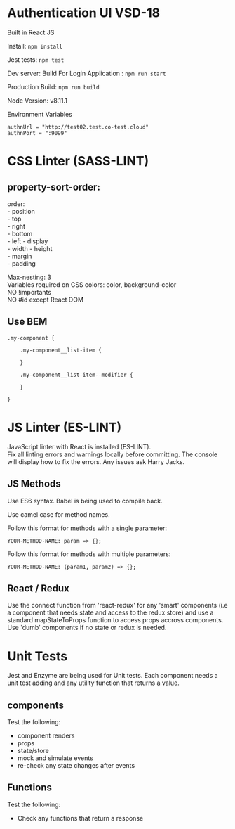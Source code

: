 # Authentication UI VSD-18

Built in React JS

Install: `npm install`

Jest tests: `npm test`

Dev server:
    Build For Login Application  :  `npm run start`


Production Build: `npm run build`

Node Version: v8.11.1

Environment Variables

    authnUrl = "http://test02.test.co-test.cloud"
    authnPort = ":9099"

# CSS Linter (SASS-LINT)
## property-sort-order:
  order:  
    - position  
    - top  
    - right  
    - bottom  
    - left 
    - display  
    - width
    - height  
    - margin  
    - padding  
    
Max-nesting: 3  
Variables required on CSS colors: color, background-color  
NO !importants  
NO #id except React DOM  

## Use BEM

    .my-component {

        .my-component__list-item {

        }

        .my-component__list-item--modifier {
        
        }
  
    }

# JS Linter (ES-LINT)
JavaScript linter with React is installed (ES-LINT).  
Fix all linting errors and warnings locally before committing. The console will display how to fix the errors. Any issues ask Harry Jacks.

## JS Methods

Use ES6 syntax. Babel is being used to compile back.  
  
Use camel case for method names.  
  
Follow this format for methods with a single parameter:

    YOUR-METHOD-NAME: param => {};  
  
Follow this format for methods with multiple parameters:  

    YOUR-METHOD-NAME: (param1, param2) => {};
    
## React / Redux  
Use the connect function from 'react-redux' for any 'smart' components (i.e a component that needs state and access to the redux store) and use a standard mapStateToProps function to access props accross components.
Use 'dumb' components if no state or redux is needed.
  
# Unit Tests
Jest and Enzyme are being used for Unit tests. Each component needs a unit test adding and any utility function that returns a value.
  
## components
Test the following:  
- component renders
- props  
- state/store
- mock and simulate events  
- re-check any state changes after events  
  
## Functions  
Test the following:  
- Check any functions that return a response

